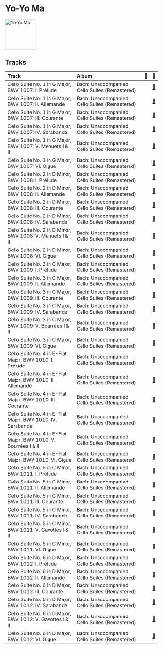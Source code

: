 
# Yo-Yo Ma


<img src="https://i.scdn.co/image/ab6761610000e5ebfb0fcd51414e7bbe85e00b6f" alt="Yo-Yo Ma" width="100" />

## Tracks

| Track                                                           | Album                                         | 💚   | 🔗                                                          |
|:----------------------------------------------------------------|:----------------------------------------------|:----|:-----------------------------------------------------------|
| Cello Suite No. 1 in G Major, BWV 1007: I. Prélude              | Bach: Unaccompanied Cello Suites (Remastered) |     | [🔗](https://open.spotify.com/track/61dYvvfIRtIDFuqZypPAta) |
| Cello Suite No. 1 in G Major, BWV 1007: II. Allemande           | Bach: Unaccompanied Cello Suites (Remastered) |     | [🔗](https://open.spotify.com/track/1gs4pls8VN4StOUYSVG0nU) |
| Cello Suite No. 1 in G Major, BWV 1007: III. Courante           | Bach: Unaccompanied Cello Suites (Remastered) |     | [🔗](https://open.spotify.com/track/70rlzUf9y1skkI3agyvbjg) |
| Cello Suite No. 1 in G Major, BWV 1007: IV. Sarabande           | Bach: Unaccompanied Cello Suites (Remastered) |     | [🔗](https://open.spotify.com/track/7jOJwH4kze92qMREpVI4cr) |
| Cello Suite No. 1 in G Major, BWV 1007: V. Menuets I & II       | Bach: Unaccompanied Cello Suites (Remastered) |     | [🔗](https://open.spotify.com/track/4JXQV1LS3lw09MwCFFASso) |
| Cello Suite No. 1 in G Major, BWV 1007: VI. Gigue               | Bach: Unaccompanied Cello Suites (Remastered) |     | [🔗](https://open.spotify.com/track/7BWwT75IPTKbHbxn4P6Bwm) |
| Cello Suite No. 2 in D Minor, BWV 1008: I. Prélude              | Bach: Unaccompanied Cello Suites (Remastered) |     | [🔗](https://open.spotify.com/track/5BSTDnS8drJLOwpL4Co4K2) |
| Cello Suite No. 2 in D Minor, BWV 1008: II. Allemande           | Bach: Unaccompanied Cello Suites (Remastered) |     | [🔗](https://open.spotify.com/track/5zlzCvtuUTEDWOTdqWlizb) |
| Cello Suite No. 2 in D Minor, BWV 1008: III. Courante           | Bach: Unaccompanied Cello Suites (Remastered) |     | [🔗](https://open.spotify.com/track/3foD7uASyvlyCwIq2y9zxB) |
| Cello Suite No. 2 in D Minor, BWV 1008: IV. Sarabande           | Bach: Unaccompanied Cello Suites (Remastered) |     | [🔗](https://open.spotify.com/track/1hzmdkWXise3bM612puWKi) |
| Cello Suite No. 2 in D Minor, BWV 1008: V. Menuets I & II       | Bach: Unaccompanied Cello Suites (Remastered) |     | [🔗](https://open.spotify.com/track/5jpgQbRi4tmOckoeF3v1ye) |
| Cello Suite No. 2 in D Minor, BWV 1008: VI. Gigue               | Bach: Unaccompanied Cello Suites (Remastered) |     | [🔗](https://open.spotify.com/track/5A00HKycJpzTqjo8f9RzkR) |
| Cello Suite No. 3 in C Major, BWV 1009: I. Prélude              | Bach: Unaccompanied Cello Suites (Remastered) |     | [🔗](https://open.spotify.com/track/5LhmKtk4jyC1J7eOmJTNBO) |
| Cello Suite No. 3 in C Major, BWV 1009: II. Allemande           | Bach: Unaccompanied Cello Suites (Remastered) |     | [🔗](https://open.spotify.com/track/3iTDxBDvLKwQCKd7OIbNPK) |
| Cello Suite No. 3 in C Major, BWV 1009: III. Courante           | Bach: Unaccompanied Cello Suites (Remastered) |     | [🔗](https://open.spotify.com/track/2gKIaMUAXrVgjJBpxbPrSM) |
| Cello Suite No. 3 in C Major, BWV 1009: IV. Sarabande           | Bach: Unaccompanied Cello Suites (Remastered) |     | [🔗](https://open.spotify.com/track/5MvmCcMhBScIqli00VTblQ) |
| Cello Suite No. 3 in C Major, BWV 1009: V. Bourrées I & II      | Bach: Unaccompanied Cello Suites (Remastered) |     | [🔗](https://open.spotify.com/track/2smEq3BRk5JHBkBWFLupUr) |
| Cello Suite No. 3 in C Major, BWV 1009: VI. Gigue               | Bach: Unaccompanied Cello Suites (Remastered) |     | [🔗](https://open.spotify.com/track/1M5hs1k7GLZU237dOqLdkH) |
| Cello Suite No. 4 in E-Flat Major, BWV 1010: I. Prélude         | Bach: Unaccompanied Cello Suites (Remastered) |     | [🔗](https://open.spotify.com/track/0dDcSr2vBxvILNB8oTpI01) |
| Cello Suite No. 4 in E-Flat Major, BWV 1010: II. Allemande      | Bach: Unaccompanied Cello Suites (Remastered) |     | [🔗](https://open.spotify.com/track/3oPPgAxqczl1Hx0rBhtTDH) |
| Cello Suite No. 4 in E-Flat Major, BWV 1010: III. Courante      | Bach: Unaccompanied Cello Suites (Remastered) |     | [🔗](https://open.spotify.com/track/2oSSC6Si36uySfMMhqN3Ck) |
| Cello Suite No. 4 in E-Flat Major, BWV 1010: IV. Sarabande      | Bach: Unaccompanied Cello Suites (Remastered) |     | [🔗](https://open.spotify.com/track/2Ayg18tDjY3l4ZDNN5vq6O) |
| Cello Suite No. 4 in E-Flat Major, BWV 1010: V. Bourrées I & II | Bach: Unaccompanied Cello Suites (Remastered) |     | [🔗](https://open.spotify.com/track/7pEmROhQAmH6xGjhlaMTEm) |
| Cello Suite No. 4 in E-Flat Major, BWV 1010: VI. Gigue          | Bach: Unaccompanied Cello Suites (Remastered) |     | [🔗](https://open.spotify.com/track/2Y9HshitG2sK0LZjNHsVJC) |
| Cello Suite No. 5 in C Minor, BWV 1011: I. Prélude              | Bach: Unaccompanied Cello Suites (Remastered) |     | [🔗](https://open.spotify.com/track/7ekIYM7PEFS47LwMes5Y5g) |
| Cello Suite No. 5 in C Minor, BWV 1011: II. Allemande           | Bach: Unaccompanied Cello Suites (Remastered) |     | [🔗](https://open.spotify.com/track/4hB1M0RTIlrbC1DwA6XJ9Q) |
| Cello Suite No. 5 in C Minor, BWV 1011: III. Courante           | Bach: Unaccompanied Cello Suites (Remastered) |     | [🔗](https://open.spotify.com/track/7HMiAI8QmUWgm5gCWFNH9O) |
| Cello Suite No. 5 in C Minor, BWV 1011: IV. Sarabande           | Bach: Unaccompanied Cello Suites (Remastered) |     | [🔗](https://open.spotify.com/track/3TILjRV9ZYEEfJcF6Re3H4) |
| Cello Suite No. 5 in C Minor, BWV 1011: V. Gavottes I & II      | Bach: Unaccompanied Cello Suites (Remastered) |     | [🔗](https://open.spotify.com/track/45wXZS6elH1pyW5jMkYPrp) |
| Cello Suite No. 5 in C Minor, BWV 1011: VI. Gigue               | Bach: Unaccompanied Cello Suites (Remastered) |     | [🔗](https://open.spotify.com/track/1QnlHWGQfBbX9q7smtCtSq) |
| Cello Suite No. 6 in D Major, BWV 1012: I. Prélude              | Bach: Unaccompanied Cello Suites (Remastered) |     | [🔗](https://open.spotify.com/track/7j8Zvc4SWkmjohXxuraria) |
| Cello Suite No. 6 in D Major, BWV 1012: II. Allemande           | Bach: Unaccompanied Cello Suites (Remastered) |     | [🔗](https://open.spotify.com/track/3kCQjHGEzgy9JOqr6fgxDv) |
| Cello Suite No. 6 in D Major, BWV 1012: III. Courante           | Bach: Unaccompanied Cello Suites (Remastered) |     | [🔗](https://open.spotify.com/track/1QSNIfsTBWNmQ2pplTD3xF) |
| Cello Suite No. 6 in D Major, BWV 1012: IV. Sarabande           | Bach: Unaccompanied Cello Suites (Remastered) |     | [🔗](https://open.spotify.com/track/1X0ZNb4aZVPZhBrgWwJBJE) |
| Cello Suite No. 6 in D Major, BWV 1012: V. Gavottes I & II      | Bach: Unaccompanied Cello Suites (Remastered) |     | [🔗](https://open.spotify.com/track/4R4FvSsQcwvAha9z0rhkSC) |
| Cello Suite No. 6 in D Major, BWV 1012: VI. Gigue               | Bach: Unaccompanied Cello Suites (Remastered) |     | [🔗](https://open.spotify.com/track/0w9xYEvm1nd4S9v04zftup) |